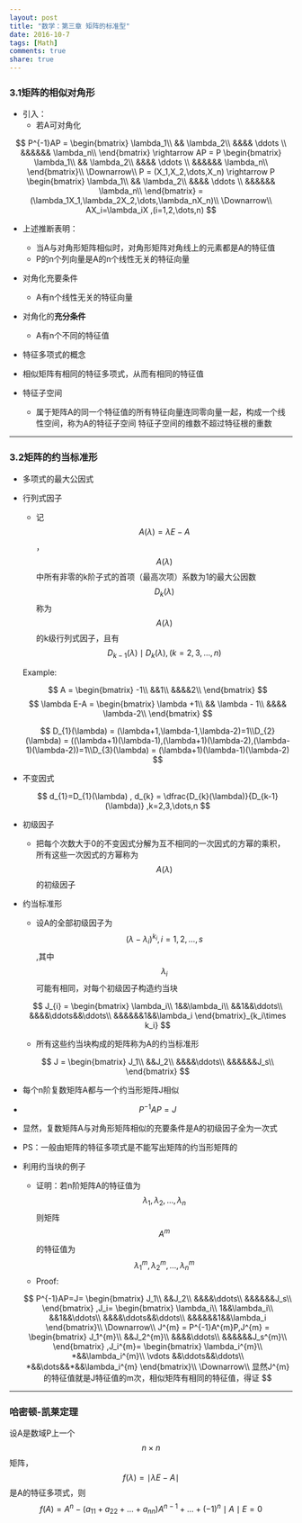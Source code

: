 ```yaml
---
layout: post
title: "数学：第三章 矩阵的标准型"
date: 2016-10-7
tags: [Math]
comments: true
share: true
---
```


### 3.1矩阵的相似对角形

- 引入：
  - 若A可对角化

$$
P^{-1}AP = 
\begin{bmatrix}
\lambda_1\\
&& \lambda_2\\
&&&& \ddots \\
&&&&&& \lambda_n\\
\end{bmatrix}
\rightarrow 
AP = P
\begin{bmatrix}
\lambda_1\\
&& \lambda_2\\
&&&& \ddots \\
&&&&&& \lambda_n\\
\end{bmatrix}\\
\Downarrow\\
P = (X_1,X_2,\dots,X_n)
\rightarrow
P
\begin{bmatrix}
\lambda_1\\
&& \lambda_2\\
&&&& \ddots \\
&&&&&& \lambda_n\\
\end{bmatrix}
=(\lambda_1X_1,\lambda_2X_2,\dots,\lambda_nX_n)\\
\Downarrow\\
AX_i=\lambda_iX ,(i=1,2,\dots,n)
$$

- 上述推断表明：
  - 当A与对角形矩阵相似时，对角形矩阵对角线上的元素都是A的特征值
  - P的n个列向量是A的n个线性无关的特征向量


- 对角化充要条件
  - A有n个线性无关的特征向量
- 对角化的**充分条件**
  - A有n个不同的特征值
- 特征多项式的概念
- 相似矩阵有相同的特征多项式，从而有相同的特征值
- 特征子空间
  - 属于矩阵A的同一个特征值的所有特征向量连同零向量一起，构成一个线性空间，称为A的特征子空间
    特征子空间的维数不超过特征根的重数

----

### 3.2矩阵的约当标准形
- 多项式的最大公因式

- 行列式因子

  - 记 $$A(\lambda) = \lambda E-A$$，$$A(\lambda)$$中所有非零的k阶子式的首项（最高次项）系数为1的最大公因数$$D_{k}(\lambda)$$称为$$A(\lambda)$$的k级行列式因子，且有$$D_{k-1}(\lambda) \mid D_{k}(\lambda) , (k=2,3,\dots,n)$$

  Example:

  $$
  A = 
  \begin{bmatrix}
  -1\\
  &&1\\
  &&&&2\\
  \end{bmatrix}
  $$
  $$
  \lambda E-A = 
  \begin{bmatrix}
  \lambda +1\\
  && \lambda - 1\\
  &&&& \lambda-2\\
  \end{bmatrix}
  $$

  $$
  D_{1}(\lambda) = (\lambda+1,\lambda-1,\lambda-2)=1\\D_{2}(\lambda) = ((\lambda+1)(\lambda-1),(\lambda+1)(\lambda-2),(\lambda-1)(\lambda-2))=1\\D_{3}(\lambda) = (\lambda+1)(\lambda-1)(\lambda-2)
  $$












- 不变因式

  $$
  d_{1}=D_{1}(\lambda) , d_{k} = \dfrac{D_{k}(\lambda)}{D_{k-1}(\lambda)}  ,k=2,3,\dots,n
  $$

- 初级因子
  - 把每个次数大于0的不变因式分解为互不相同的一次因式的方幂的乘积，所有这些一次因式的方幂称为$$A(\lambda)$$的初级因子


- 约当标准形
  - 设A的全部初级因子为$$(\lambda-\lambda_i)^{k_i} , i= 1,2,\dots,s$$,其中$$\lambda_i$$可能有相同，对每个初级因子构造约当块

  $$
  J_{i} = 
  \begin{bmatrix}
  \lambda_i\\
  1&&\lambda_i\\
  &&1&&\ddots\\
  &&&&\ddots&&\ddots\\
  &&&&&&1&&\lambda_i
  \end{bmatrix}_{k_i\times k_i}
  $$

  - 所有这些约当块构成的矩阵称为A的约当标准形

  $$
  J  =
  \begin{bmatrix}
  J_1\\
  &&J_2\\
  &&&&\ddots\\
  &&&&&&J_s\\
  \end{bmatrix}
  $$

- 每个n阶复数矩阵A都与一个约当形矩阵J相似

- $$
  P^{-1}AP=J
  $$

- 显然，复数矩阵A与对角形矩阵相似的充要条件是A的初级因子全为一次式

- PS：一般由矩阵的特征多项式是不能写出矩阵的约当形矩阵的


- 利用约当块的例子

  - 证明：若n阶矩阵A的特征值为$$\lambda_1,\lambda_2,\dots,\lambda_n$$则矩阵$$A^{m}$$的特征值为$$\lambda_1^{m},\lambda_2^{m},\dots,\lambda_n^{m}$$
  - Proof:

  $$
  P^{-1}AP=J=
  \begin{bmatrix}
  J_1\\
  &&J_2\\
  &&&&\ddots\\
  &&&&&&J_s\\
  \end{bmatrix}
  ,J_i=
  \begin{bmatrix}
  \lambda_i\\
  1&&\lambda_i\\
  &&1&&\ddots\\
  &&&&\ddots&&\ddots\\
  &&&&&&1&&\lambda_i
  \end{bmatrix}\\
  \Downarrow\\
  J^{m} = P^{-1}A^{m}P,J^{m} = 
  \begin{bmatrix}
  J_1^{m}\\
  &&J_2^{m}\\
  &&&&\ddots\\
  &&&&&&J_s^{m}\\
  \end{bmatrix}
  ,J_i^{m}=
  \begin{bmatrix}
  \lambda_i^{m}\\
  *&&\lambda_i^{m}\\
  \vdots &&\ddots&&\ddots\\
  *&&\dots&&*&&\lambda_i^{m}
  \end{bmatrix}\\
  \Downarrow\\
  显然J^{m}的特征值就是J特征值的m次，相似矩阵有相同的特征值，得证
  $$





----

### 哈密顿-凯莱定理

设A是数域P上一个$$n \times n$$矩阵，$$f(\lambda) = \mid \lambda E-A\mid$$是A的特征多项式，则
$$
f(A)=A^{n}-(a_{11}+a_{22}+\dots+a_{nn})A^{n-1}+\dots+(-1)^{n}\mid A \mid E = 0
$$

